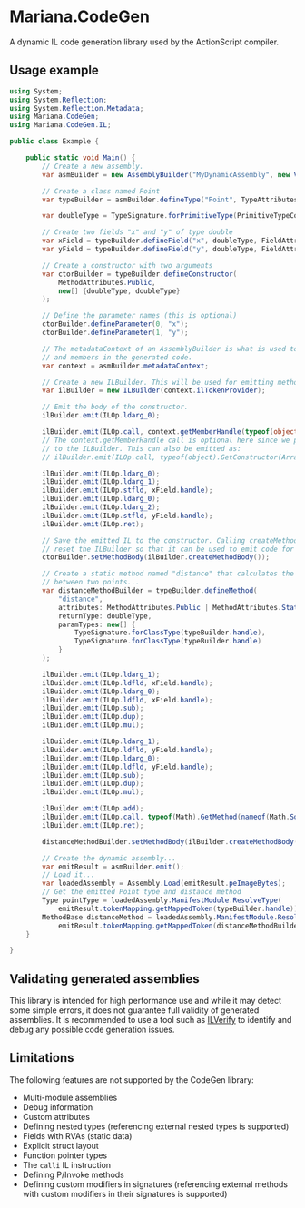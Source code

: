 # Mariana.CodeGen

A dynamic IL code generation library used by the ActionScript compiler.

## Usage example

```csharp
using System;
using System.Reflection;
using System.Reflection.Metadata;
using Mariana.CodeGen;
using Mariana.CodeGen.IL;

public class Example {

    public static void Main() {
        // Create a new assembly.
        var asmBuilder = new AssemblyBuilder("MyDynamicAssembly", new Version(1, 0, 0, 0));

        // Create a class named Point
        var typeBuilder = asmBuilder.defineType("Point", TypeAttributes.Public | TypeAttributes.Sealed);

        var doubleType = TypeSignature.forPrimitiveType(PrimitiveTypeCode.Double);

        // Create two fields "x" and "y" of type double
        var xField = typeBuilder.defineField("x", doubleType, FieldAttributes.Public);
        var yField = typeBuilder.defineField("y", doubleType, FieldAttributes.Public);

        // Create a constructor with two arguments
        var ctorBuilder = typeBuilder.defineConstructor(
            MethodAttributes.Public,
            new[] {doubleType, doubleType}
        );

        // Define the parameter names (this is optional)
        ctorBuilder.defineParameter(0, "x");
        ctorBuilder.defineParameter(1, "y");

        // The metadataContext of an AssemblyBuilder is what is used to reference external types
        // and members in the generated code.
        var context = asmBuilder.metadataContext;

        // Create a new ILBuilder. This will be used for emitting method bodies.
        var ilBuilder = new ILBuilder(context.ilTokenProvider);

        // Emit the body of the constructor.
        ilBuilder.emit(ILOp.ldarg_0);

        ilBuilder.emit(ILOp.call, context.getMemberHandle(typeof(object).GetConstructor(Array.Empty<Type>())));
        // The context.getMemberHandle call is optional here since we passed context.ilTokenProvider
        // to the ILBuilder. This can also be emitted as:
        // ilBuilder.emit(ILOp.call, typeof(object).GetConstructor(Array.Empty<Type>()));

        ilBuilder.emit(ILOp.ldarg_0);
        ilBuilder.emit(ILOp.ldarg_1);
        ilBuilder.emit(ILOp.stfld, xField.handle);
        ilBuilder.emit(ILOp.ldarg_0);
        ilBuilder.emit(ILOp.ldarg_2);
        ilBuilder.emit(ILOp.stfld, yField.handle);
        ilBuilder.emit(ILOp.ret);

        // Save the emitted IL to the constructor. Calling createMethodBody will also
        // reset the ILBuilder so that it can be used to emit code for another method.
        ctorBuilder.setMethodBody(ilBuilder.createMethodBody());

        // Create a static method named "distance" that calculates the distance
        // between two points...
        var distanceMethodBuilder = typeBuilder.defineMethod(
            "distance",
            attributes: MethodAttributes.Public | MethodAttributes.Static,
            returnType: doubleType,
            paramTypes: new[] {
                TypeSignature.forClassType(typeBuilder.handle),
                TypeSignature.forClassType(typeBuilder.handle)
            }
        );

        ilBuilder.emit(ILOp.ldarg_1);
        ilBuilder.emit(ILOp.ldfld, xField.handle);
        ilBuilder.emit(ILOp.ldarg_0);
        ilBuilder.emit(ILOp.ldfld, xField.handle);
        ilBuilder.emit(ILOp.sub);
        ilBuilder.emit(ILOp.dup);
        ilBuilder.emit(ILOp.mul);

        ilBuilder.emit(ILOp.ldarg_1);
        ilBuilder.emit(ILOp.ldfld, yField.handle);
        ilBuilder.emit(ILOp.ldarg_0);
        ilBuilder.emit(ILOp.ldfld, yField.handle);
        ilBuilder.emit(ILOp.sub);
        ilBuilder.emit(ILOp.dup);
        ilBuilder.emit(ILOp.mul);

        ilBuilder.emit(ILOp.add);
        ilBuilder.emit(ILOp.call, typeof(Math).GetMethod(nameof(Math.Sqrt)));
        ilBuilder.emit(ILOp.ret);

        distanceMethodBuilder.setMethodBody(ilBuilder.createMethodBody());

        // Create the dynamic assembly...
        var emitResult = asmBuilder.emit();
        // Load it...
        var loadedAssembly = Assembly.Load(emitResult.peImageBytes);
        // Get the emitted Point type and distance method
        Type pointType = loadedAssembly.ManifestModule.ResolveType(
            emitResult.tokenMapping.getMappedToken(typeBuilder.handle));
        MethodBase distanceMethod = loadedAssembly.ManifestModule.ResolveMethod(
            emitResult.tokenMapping.getMappedToken(distanceMethodBuilder.handle));
    }

}
```

## Validating generated assemblies

This library is intended for high performance use and while it may detect some simple
errors, it does not guarantee full validity of generated assemblies. It is recommended to use
a tool such as [ILVerify](https://www.nuget.org/packages/dotnet-ilverify/) to identify and debug
any possible code generation issues.

## Limitations

The following features are not supported by the CodeGen library:
* Multi-module assemblies
* Debug information
* Custom attributes
* Defining nested types (referencing external nested types is supported)
* Fields with RVAs (static data)
* Explicit struct layout
* Function pointer types
* The `calli` IL instruction
* Defining P/Invoke methods
* Defining custom modifiers in signatures (referencing external methods with custom
modifiers in their signatures is supported)
